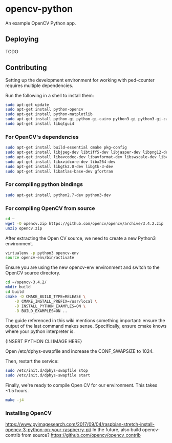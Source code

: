 # opencv-python
An example OpenCV Python app.

## Deploying

TODO

## Contributing

Setting up the development environment for working with ped-counter requires multiple dependencies.

Run the following in a shell to install them:

``` bash
sudo apt-get update
sudo apt-get install python-opencv
sudo apt-get install python-matplotlib
sudo apt-get install python-gi python-gi-cairo python3-gi python3-gi-cairo gir1.2-gtk-3.0
sudo apt-get install libqtgui4


```

### For OpenCV's dependencies
``` bash
sudo apt-get install build-essential cmake pkg-config
sudo apt-get install libjpeg-dev libtiff5-dev libjasper-dev libpng12-dev
sudo apt-get install libavcodec-dev libavformat-dev libswscale-dev libv4l-dev
sudo apt-get install libxvidcore-dev libx264-dev
sudo apt-get install libgtk2.0-dev libgtk-3-dev
sudo apt-get install libatlas-base-dev gfortran
```

### For compiling python bindings
``` bash
sudo apt-get install python2.7-dev python3-dev
```

### For compiling OpenCV from source
``` bash
cd ~
wget -O opencv.zip https://github.com/opencv/opencv/archive/3.4.2.zip
unzip opencv.zip
```

After extracting the Open CV source, we need to create a new Python3 environment.
``` bash
virtualenv -p python3 opencv-env 
source opencv-env/bin/activate  
```

Ensure you are using the new opencv-env environment and switch to the OpenCV source directory.
``` bash
cd ~/opencv-3.4.2/
mkdir build
cd build
cmake -D CMAKE_BUILD_TYPE=RELEASE \
    -D CMAKE_INSTALL_PREFIX=/usr/local \
    -D INSTALL_PYTHON_EXAMPLES=ON \
    -D BUILD_EXAMPLES=ON ..
```

The guide referenced in this wiki mentions something important: ensure the output of the last command makes sense. Specifically, ensure cmake knows where your python interpreter is.

{INSERT PYTHON CLI IMAGE HERE}

Open /etc/dphys-swapfile and increase the CONF_SWAPSIZE to 1024.

Then, restart the service:
``` bash
sudo /etc/init.d/dphys-swapfile stop
sudo /etc/init.d/dphys-swapfile start
```

Finally, we're ready to compile Open CV for our environment. This takes ~1.5 hours.
``` bash
make -j4
```

### Installing OpenCV
https://www.pyimagesearch.com/2017/09/04/raspbian-stretch-install-opencv-3-python-on-your-raspberry-pi/
In the future, also build opencv-contrib from source?
https://github.com/opencv/opencv_contrib
